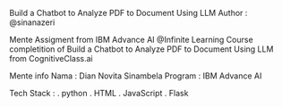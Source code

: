 Build a Chatbot to Analyze PDF to Document Using LLM
Author : @sinanazeri

Mente Assigment from IBM Advance AI  @Infinite Learning Course
completition of Build a Chatbot to Analyze PDF to Document Using LLM from CognitiveClass.ai

Mente info
 Nama : Dian Novita Sinambela
 Program : IBM Advance AI
 
 Tech Stack :
 . python
 . HTML
 . JavaScript
 . Flask
 
